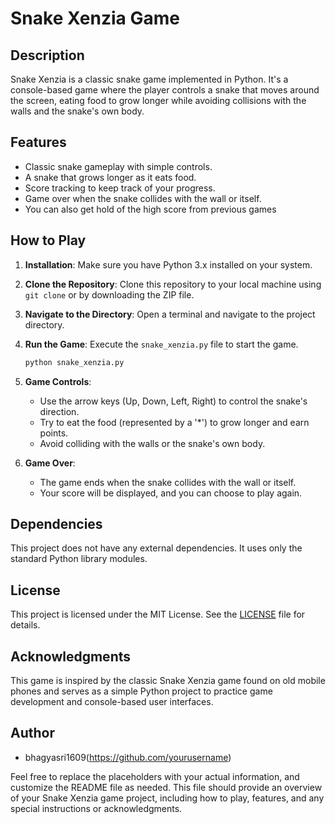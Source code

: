 
# Snake Xenzia Game

## Description

Snake Xenzia is a classic snake game implemented in Python. It's a console-based game where the player controls a snake that moves around the screen, eating food to grow longer while avoiding collisions with the walls and the snake's own body.

## Features

- Classic snake gameplay with simple controls.
- A snake that grows longer as it eats food.
- Score tracking to keep track of your progress.
- Game over when the snake collides with the wall or itself.
- You can also get hold of the high score from previous games

## How to Play

1. **Installation**: Make sure you have Python 3.x installed on your system.

2. **Clone the Repository**: Clone this repository to your local machine using `git clone` or by downloading the ZIP file.

3. **Navigate to the Directory**: Open a terminal and navigate to the project directory.

4. **Run the Game**: Execute the `snake_xenzia.py` file to start the game.

   ```bash
   python snake_xenzia.py
   ```

5. **Game Controls**:
   - Use the arrow keys (Up, Down, Left, Right) to control the snake's direction.
   - Try to eat the food (represented by a '*') to grow longer and earn points.
   - Avoid colliding with the walls or the snake's own body.

6. **Game Over**:
   - The game ends when the snake collides with the wall or itself.
   - Your score will be displayed, and you can choose to play again.

## Dependencies

This project does not have any external dependencies. It uses only the standard Python library modules.

## License

This project is licensed under the MIT License. See the [LICENSE](LICENSE) file for details.

## Acknowledgments

This game is inspired by the classic Snake Xenzia game found on old mobile phones and serves as a simple Python project to practice game development and console-based user interfaces.

## Author

- bhagyasri1609(https://github.com/yourusername)

Feel free to replace the placeholders with your actual information, and customize the README file as needed. This file should provide an overview of your Snake Xenzia game project, including how to play, features, and any special instructions or acknowledgments.
